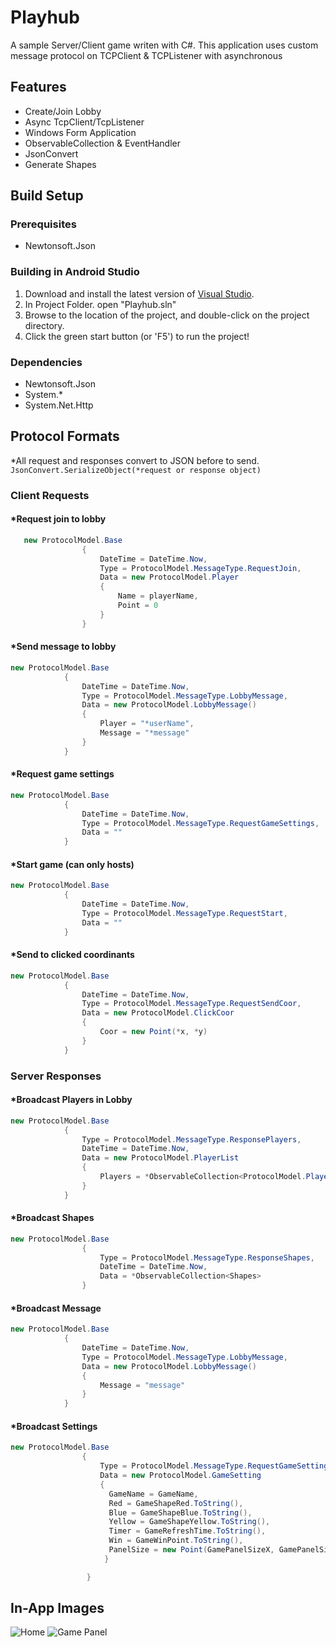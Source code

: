 # Playhub
A sample Server/Client game writen with C#. This application uses custom message protocol on TCPClient & TCPListener with asynchronous

## Features
- Create/Join Lobby
- Async TcpClient/TcpListener
- Windows Form Application
- ObservableCollection & EventHandler
- JsonConvert
- Generate Shapes
## Build Setup
### Prerequisites
* Newtonsoft.Json

### Building in Android Studio
1. Download and install the latest version of [Visual Studio](https://visualstudio.microsoft.com/tr/).
2. In Project Folder. open "Playhub.sln"
3. Browse to the location of the project, and double-click on the project directory.
5. Click the green start button (or 'F5') to run the project!

### Dependencies
- Newtonsoft.Json
- System.*
- System.Net.Http

## Protocol Formats
*All request and responses convert to JSON before to send.  
`JsonConvert.SerializeObject(*request or response object)
`
### Client Requests
#### *Request join to lobby
```csharp
   new ProtocolModel.Base
                {
                    DateTime = DateTime.Now,
                    Type = ProtocolModel.MessageType.RequestJoin,
                    Data = new ProtocolModel.Player
                    {
                        Name = playerName,
                        Point = 0
                    }
                }
```
#### *Send message to lobby
```csharp
new ProtocolModel.Base
            {
                DateTime = DateTime.Now,
                Type = ProtocolModel.MessageType.LobbyMessage,
                Data = new ProtocolModel.LobbyMessage()
                {
                    Player = "*userName",
                    Message = "*message"
                }
            }
```
#### *Request game settings
```csharp
new ProtocolModel.Base
            {
                DateTime = DateTime.Now,
                Type = ProtocolModel.MessageType.RequestGameSettings,
                Data = ""
            }
```
#### *Start game (can only hosts)
```csharp
new ProtocolModel.Base
            {
                DateTime = DateTime.Now,
                Type = ProtocolModel.MessageType.RequestStart,
                Data = ""
            }
```
#### *Send to clicked coordinants
```csharp
new ProtocolModel.Base
            {
                DateTime = DateTime.Now,
                Type = ProtocolModel.MessageType.RequestSendCoor,
                Data = new ProtocolModel.ClickCoor
                {
                    Coor = new Point(*x, *y)
                }
            }
```
### Server Responses
#### *Broadcast Players in Lobby
```csharp
new ProtocolModel.Base
            {
                Type = ProtocolModel.MessageType.ResponsePlayers,
                DateTime = DateTime.Now,
                Data = new ProtocolModel.PlayerList
                {
                    Players = *ObservableCollection<ProtocolModel.Player>
                }
            }
```
#### *Broadcast Shapes
```csharp
new ProtocolModel.Base
                {
                    Type = ProtocolModel.MessageType.ResponseShapes,
                    DateTime = DateTime.Now,
                    Data = *ObservableCollection<Shapes>
                }
```
#### *Broadcast Message
```csharp
new ProtocolModel.Base
            {
                DateTime = DateTime.Now,
                Type = ProtocolModel.MessageType.LobbyMessage,
                Data = new ProtocolModel.LobbyMessage()
                {
                    Message = "message"
                }
            }
```
#### *Broadcast Settings
```csharp
new ProtocolModel.Base
                {
                    Type = ProtocolModel.MessageType.RequestGameSettings,
                    Data = new ProtocolModel.GameSetting
                    {
                      GameName = GameName,
                      Red = GameShapeRed.ToString(),
                      Blue = GameShapeBlue.ToString(),
                      Yellow = GameShapeYellow.ToString(),
                      Timer = GameRefreshTime.ToString(),
                      Win = GameWinPoint.ToString(),
                      PanelSize = new Point(GamePanelSizeX, GamePanelSizeY)
                     }

                 }
```

## In-App Images
![Home](https://github.com/omansak/playhup/blob/master/Playhub/Images/Home.PNG)
![Game Panel](https://github.com/omansak/playhup/blob/master/Playhub/Images/Game%20Lobby.PNG)
